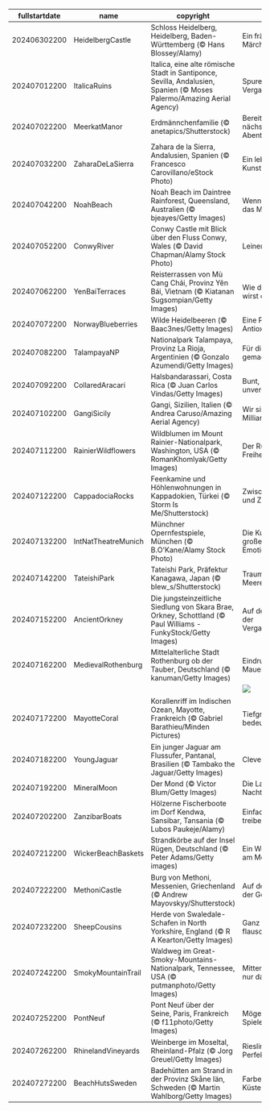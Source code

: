 |fullstartdate|name|copyright|title|image|
|--|--|--|--|--|
202406302200|HeidelbergCastle|Schloss Heidelberg, Heidelberg, Baden-Württemberg (© Hans Blossey/Alamy)|Ein fränkisches Märchenschloss|![](/de-DE/2024/07/202406302200HeidelbergCastle.jpg)|
202407012200|ItalicaRuins|Italica, eine alte römische Stadt in Santiponce, Sevilla, Andalusien, Spanien (© Moses Palermo/Amazing Aerial Agency)|Spuren aus der Vergangenheit|![](/de-DE/2024/07/202407012200ItalicaRuins.jpg)|
202407022200|MeerkatManor|Erdmännchenfamilie (© anetapics/Shutterstock)|Bereit für das nächste Abenteuer?|![](/de-DE/2024/07/202407022200MeerkatManor.jpg)|
202407032200|ZaharaDeLaSierra|Zahara de la Sierra, Andalusien, Spanien (© Francesco Carovillano/eStock Photo)|Ein lebendiges Kunstwerk|![](/de-DE/2024/07/202407032200ZaharaDeLaSierra.jpg)|
202407042200|NoahBeach|Noah Beach im Daintree Rainforest, Queensland, Australien (© bjeayes/Getty Images)|Wenn die Küste das Meer küsst|![](/de-DE/2024/07/202407042200NoahBeach.jpg)|
202407052200|ConwyRiver|Conwy Castle mit Blick über den Fluss Conwy, Wales (© David Chapman/Alamy Stock Photo)|Leinen los!|![](/de-DE/2024/07/202407052200ConwyRiver.jpg)|
202407062200|YenBaiTerraces|Reisterrassen von Mù Cang Chải, Provinz Yên Bái, Vietnam (© Kiatanan Sugsompian/Getty Images)|Wie du säst, so wirst du ernten.|![](/de-DE/2024/07/202407062200YenBaiTerraces.jpg)|
202407072200|NorwayBlueberries|Wilde Heidelbeeren (© Baac3nes/Getty Images)|Eine Portion Antioxidantien|![](/de-DE/2024/07/202407072200NorwayBlueberries.jpg)|
202407082200|TalampayaNP|Nationalpark Talampaya, Provinz La Rioja, Argentinien (© Gonzalo Azumendi/Getty Images)|Für die Ewigkeit gemacht|![](/de-DE/2024/07/202407082200TalampayaNP.jpg)|
202407092200|CollaredAracari|Halsbandarassari, Costa Rica (© Juan Carlos Vindas/Getty Images)|Bunt, stolz und unverwechselbar|![](/de-DE/2024/07/202407092200CollaredAracari.jpg)|
202407102200|GangiSicily|Gangi, Sizilien, Italien (© Andrea Caruso/Amazing Aerial Agency)|Wir sind 8,1 Milliarden|![](/de-DE/2024/07/202407102200GangiSicily.jpg)|
202407112200|RainierWildflowers|Wildblumen im Mount Rainier-Nationalpark, Washington, USA (© RomanKhomlyak/Getty Images)|Der Ruf der Freiheit|![](/de-DE/2024/07/202407112200RainierWildflowers.jpg)|
202407122200|CappadociaRocks|Feenkamine und Höhlenwohnungen in Kappadokien, Türkei (© Storm Is Me/Shutterstock)|Zwischen Feen und Zauberern|![](/de-DE/2024/07/202407122200CappadociaRocks.jpg)|
202407132200|IntNatTheatreMunich|Münchner Opernfestspiele, München (© B.O'Kane/Alamy Stock Photo)|Die Kunst der großen Emotionen|![](/de-DE/2024/07/202407132200IntNatTheatreMunich.jpg)|
202407142200|TateishiPark|Tateishi Park, Präfektur Kanagawa, Japan (© blew_s/Shutterstock)|Traumhafte Meereskulisse|![](/de-DE/2024/07/202407142200TateishiPark.jpg)|
202407152200|AncientOrkney|Die jungsteinzeitliche Siedlung von Skara Brae, Orkney, Schottland (© Paul Williams - FunkyStock/Getty Images)|Auf den Spuren der Vergangenheit|![](/de-DE/2024/07/202407152200AncientOrkney.jpg)|
202407162200|MedievalRothenburg|Mittelalterliche Stadt Rothenburg ob der Tauber, Deutschland (© kanuman/Getty Images)|Eindrucksvolle Mauern|![](/de-DE/2024/07/202407162200MedievalRothenburg.jpg)|
||||![](/de-DE/2024/07/.jpg)|
202407172200|MayotteCoral|Korallenriff im Indischen Ozean, Mayotte, Frankreich (© Gabriel Barathieu/Minden Pictures)|Tiefgründig und bedeutsam|![](/de-DE/2024/07/202407172200MayotteCoral.jpg)|
202407182200|YoungJaguar|Ein junger Jaguar am Flussufer, Pantanal, Brasilien (© Tambako the Jaguar/Getty Images)|Clevere Tarnung|![](/de-DE/2024/07/202407182200YoungJaguar.jpg)|
202407192200|MineralMoon|Der Mond (© Victor Blum/Getty Images)|Die Lampe der Nacht|![](/de-DE/2024/07/202407192200MineralMoon.jpg)|
202407202200|ZanzibarBoats|Hölzerne Fischerboote im Dorf Kendwa, Sansibar, Tansania (© Lubos Paukeje/Alamy)|Einfach mal treiben lassen|![](/de-DE/2024/07/202407202200ZanzibarBoats.jpg)|
202407212200|WickerBeachBaskets|Strandkörbe auf der Insel Rügen, Deutschland (© Peter Adams/Getty images)|Ein Wohnzimmer am Meer|![](/de-DE/2024/07/202407212200WickerBeachBaskets.jpg)|
202407222200|MethoniCastle|Burg von Methoni, Messenien, Griechenland (© Andrew Mayovskyy/Shutterstock)|Auf den Spuren der Geschichte|![](/de-DE/2024/07/202407222200MethoniCastle.jpg)|
202407232200|SheepCousins|Herde von Swaledale-Schafen in North Yorkshire, England (© R A Kearton/Getty Images)|Ganz schön flauschig|![](/de-DE/2024/07/202407232200SheepCousins.jpg)|
202407242200|SmokyMountainTrail|Waldweg im Great-Smoky-Mountains-Nationalpark, Tennessee, USA (© putmanphoto/Getty Images)|Mittendrin statt nur dabei|![](/de-DE/2024/07/202407242200SmokyMountainTrail.jpg)|
202407252200|PontNeuf|Pont Neuf über der Seine, Paris, Frankreich (© f11photo/Getty Images)|Mögen die Spiele beginnen!|![](/de-DE/2024/07/202407252200PontNeuf.jpg)|
202407262200|RhinelandVineyards|Weinberge im Moseltal, Rheinland-Pfalz (© Jorg Greuel/Getty Images)|Riesling in Perfektion|![](/de-DE/2024/07/202407262200RhinelandVineyards.jpg)|
202407272200|BeachHutsSweden|Badehütten am Strand in der Provinz Skåne Iän, Schweden (© Martin Wahlborg/Getty Images)|Farbenfrohe Küste|![](/de-DE/2024/07/202407272200BeachHutsSweden.jpg)|
